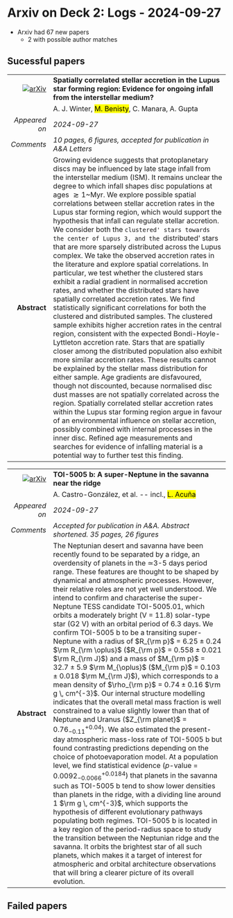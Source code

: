 # Arxiv on Deck 2: Logs - 2024-09-27

* Arxiv had 67 new papers
    * 2 with possible author matches

## Sucessful papers


|||
|---:|:---|
| [![arXiv](https://img.shields.io/badge/arXiv-2409.17220-b31b1b.svg)](https://arxiv.org/abs/2409.17220) | **Spatially correlated stellar accretion in the Lupus star forming region: Evidence for ongoing infall from the interstellar medium?**  |
|| A. J. Winter, <mark>M. Benisty</mark>, C. Manara, A. Gupta |
|*Appeared on*| *2024-09-27*|
|*Comments*| *10 pages, 6 figures, accepted for publication in A&A Letters*|
|**Abstract**|            Growing evidence suggests that protoplanetary discs may be influenced by late stage infall from the interstellar medium (ISM). It remains unclear the degree to which infall shapes disc populations at ages $\gtrsim 1$~Myr. We explore possible spatial correlations between stellar accretion rates in the Lupus star forming region, which would support the hypothesis that infall can regulate stellar accretion. We consider both the `clustered' stars towards the center of Lupus 3, and the `distributed' stars that are more sparsely distributed across the Lupus complex. We take the observed accretion rates in the literature and explore spatial correlations. In particular, we test whether the clustered stars exhibit a radial gradient in normalised accretion rates, and whether the distributed stars have spatially correlated accretion rates. We find statistically significant correlations for both the clustered and distributed samples. The clustered sample exhibits higher accretion rates in the central region, consistent with the expected Bondi-Hoyle-Lyttleton accretion rate. Stars that are spatially closer among the distributed population also exhibit more similar accretion rates. These results cannot be explained by the stellar mass distribution for either sample. Age gradients are disfavoured, though not discounted, because normalised disc dust masses are not spatially correlated across the region. Spatially correlated stellar accretion rates within the Lupus star forming region argue in favour of an environmental influence on stellar accretion, possibly combined with internal processes in the inner disc. Refined age measurements and searches for evidence of infalling material is a potential way to further test this finding.         |


|||
|---:|:---|
| [![arXiv](https://img.shields.io/badge/arXiv-2409.18129-b31b1b.svg)](https://arxiv.org/abs/2409.18129) | **TOI-5005 b: A super-Neptune in the savanna near the ridge**  |
|| A. Castro-González, et al. -- incl., <mark>L. Acuña</mark> |
|*Appeared on*| *2024-09-27*|
|*Comments*| *Accepted for publication in A&A. Abstract shortened. 35 pages, 26 figures*|
|**Abstract**|            The Neptunian desert and savanna have been recently found to be separated by a ridge, an overdensity of planets in the $\simeq$3-5 days period range. These features are thought to be shaped by dynamical and atmospheric processes. However, their relative roles are not yet well understood. We intend to confirm and characterise the super-Neptune TESS candidate TOI-5005.01, which orbits a moderately bright (V = 11.8) solar-type star (G2 V) with an orbital period of 6.3 days. We confirm TOI-5005 b to be a transiting super-Neptune with a radius of $R_{\rm p}$ = $6.25\pm 0.24$ $\rm R_{\rm \oplus}$ ($R_{\rm p}$ = $0.558\pm 0.021$ $\rm R_{\rm J}$) and a mass of $M_{\rm p}$ = $32.7\pm 5.9$ $\rm M_{\oplus}$ ($M_{\rm p}$ = $0.103\pm 0.018$ $\rm M_{\rm J}$), which corresponds to a mean density of $\rho_{\rm p}$ = $0.74 \pm 0.16$ $\rm g \, cm^{-3}$. Our internal structure modelling indicates that the overall metal mass fraction is well constrained to a value slightly lower than that of Neptune and Uranus ($Z_{\rm planet}$ = $0.76^{+0.04}_{-0.11}$). We also estimated the present-day atmospheric mass-loss rate of TOI-5005 b but found contrasting predictions depending on the choice of photoevaporation model. At a population level, we find statistical evidence ($p$-value = $0.0092^{+0.0184}_{-0.0066}$) that planets in the savanna such as TOI-5005 b tend to show lower densities than planets in the ridge, with a dividing line around 1 $\rm g \, cm^{-3}$, which supports the hypothesis of different evolutionary pathways populating both regimes. TOI-5005 b is located in a key region of the period-radius space to study the transition between the Neptunian ridge and the savanna. It orbits the brightest star of all such planets, which makes it a target of interest for atmospheric and orbital architecture observations that will bring a clearer picture of its overall evolution.         |

## Failed papers

